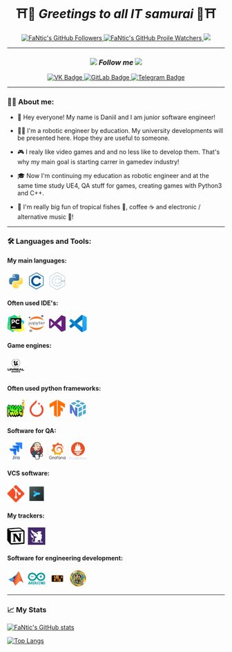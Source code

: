 <div id="header" align="center">
  
  # ⛩️🗻 *Greetings to all IT samurai* 🗻⛩️

  
  <a href="https://github.com/FaNtic1337?tab=followers">
    <img src="https://img.shields.io/github/followers/fantic1337?color=BA55D3&logo=github&style=for-the-badge" alt="FaNtic's GitHub Followers"/>
  </a>
  
  <a href="https://github.com/FaNtic1337">
    <img src="https://komarev.com/ghpvc/?username=fantic1337&label=Watchers&color=BA55D3&style=for-the-badge" alt="FaNtic's GitHub Proile Watchers"/>
  </a>
  
  
  <img src="https://media.giphy.com/media/NKEt9elQ5cR68/giphy.gif">
  
</div>

---

<div id="badges" align="center">
  
  ### <img src="https://cdn-icons-png.flaticon.com/512/2026/2026655.png" width="20"> *Follow me* <img src="https://cdn-icons-png.flaticon.com/512/2026/2026655.png" width="20px">
  
  <a href="https://vk.com/fantic1337">
    <img src="https://img.shields.io/badge/%D0%92%D0%9A%D0%BE%D0%BD%D1%82%D0%B0%D0%BA%D1%82%D0%B5-0077FF?logo=VK&logoColor=white&style=for-the-badge" alt="VK Badge"/>
  </a>
  <a href="https://gitlab.com/FaNtic1337">
    <img src="https://img.shields.io/badge/GitLab-FC6D26?logo=GitLab&logoColor=white&style=for-the-badge" alt="GitLab Badge"/>
  </a>
  <a href="https://t.me/MLGFaNtic">
    <img src="https://img.shields.io/badge/Telegram-26A5E4?logo=Telegram&logoColor=white&style=for-the-badge" alt="Telegram Badge"/>
  </a>
</div>

---

### 👨‍💻 About me:

<div id="Aboutme">  
  
- 👋 Hey everyone! My name is Daniil and I am junior software engineer!
  
- 👨‍🎓 I'm a robotic engineer by education. My university developments will be presented here. Hope they are useful to someone.
  
- 🎮 I realy like video games and and no less like to develop them. That's why my main goal is starting carrer in gamedev industry!
  
- 🎓 Now I'm continuing my education as robotic engineer and at the same time study UE4, QA stuff for games, creating games with Python3 and C++.
  
- 🌃 I'm really big fun of tropical fishes 🐠, coffee ☕ and electronic / alternative music 🎵!

</div>  
  
---

### 🛠️ Languages and Tools:

<div id="Tools">
  
  #### My main languages:

  <img src="https://github.com/devicons/devicon/blob/master/icons/python/python-original.svg" title="Python" alt="Python" width="40" height="40"/>&nbsp;
  <img src="https://github.com/devicons/devicon/blob/master/icons/c/c-line.svg" title="C" alt="C" width="40" height="40"/>&nbsp;
  <img src="https://github.com/devicons/devicon/blob/master/icons/cplusplus/cplusplus-line.svg" title="C++" alt="C++" width="40" height="40"/>&nbsp;
  
  #### Often used IDE's:
  
  <img src="https://github.com/FaNtic1337/FaNtic1337/blob/main/icons/pycharm.svg" title="PyCharm" alt="PyCharm" width="40" height="40"/>&nbsp;
  <img src="https://github.com/FaNtic1337/FaNtic1337/blob/main/icons/jupyter.svg" title="Jupyter Notebook" alt="Jupyter Notebook" width="40" height="40"/>&nbsp;
  <img src="https://github.com/devicons/devicon/blob/master/icons/visualstudio/visualstudio-plain.svg" title="Visual Studio" alt="Visual Studio" width="40" height="40"/>&nbsp;
  <img src="https://github.com/devicons/devicon/blob/master/icons/vscode/vscode-original.svg" title="VSCode" alt="VSCode" width="40" height="40"/>&nbsp;
  
  #### Game engines:
  
  <img src="https://github.com/devicons/devicon/blob/master/icons/unrealengine/unrealengine-original-wordmark.svg" title="UnrealEngine" alt="UE" width="40" height="40"/>&nbsp;
  
  #### Often used python frameworks:
  
  <img src="https://github.com/FaNtic1337/FaNtic1337/blob/main/icons/Pygame_logo.svg" title="Pygame" alt="Pygame" width="40" height="40"/>&nbsp;
  <img src="https://github.com/devicons/devicon/blob/master/icons/pytorch/pytorch-original.svg" title="PyTorch" alt="PyTorch" width="40" height="40"/>&nbsp;
  <img src="https://github.com/devicons/devicon/blob/master/icons/tensorflow/tensorflow-original.svg" title="TensorFlow" alt="TensorFlow" width="40" height="40"/>&nbsp;
  <img src="https://github.com/devicons/devicon/blob/master/icons/numpy/numpy-original.svg" title="NumPy" alt="NumPy" width="40" height="40"/>&nbsp;
  
  #### Software for QA:
  
  <img src="https://github.com/devicons/devicon/blob/master/icons/jira/jira-original-wordmark.svg" title="Jira" alt="Jira" width="40" height="40"/>&nbsp;
  <img src="https://github.com/devicons/devicon/blob/master/icons/jenkins/jenkins-original.svg" title="Jenkins" alt="Jenkins" width="40" height="40"/>&nbsp;
  <img src="https://github.com/devicons/devicon/blob/master/icons/grafana/grafana-original-wordmark.svg" title="Grafana" alt="Grafana" width="40" height="40"/>&nbsp;
  <img src="https://github.com/devicons/devicon/blob/master/icons/prometheus/prometheus-original-wordmark.svg" title="Prometheus" alt="Prometheus" width="40" height="40"/>&nbsp;
  
  #### VCS software: 
  
  <img src="https://github.com/devicons/devicon/blob/master/icons/git/git-original.svg" title="Git" alt="Git" width="40" height="40"/>&nbsp;
  <img src="https://github.com/FaNtic1337/FaNtic1337/blob/main/icons/sublimemerge.svg" title="SublimeMerge" alt="SublimeMerge" width="40" height="40"/>&nbsp;
  
  #### My trackers:
  
  <img src="https://github.com/FaNtic1337/FaNtic1337/blob/main/icons/notion.svg" title="Notion" alt="Notion" width="40" height="40"/>&nbsp;
  <img src="https://github.com/FaNtic1337/FaNtic1337/blob/main/icons/habitica.svg" title="Habitica" alt="Habitica" width="40" height="40"/>&nbsp;
  
  #### Software for engineering development:
  
  <img src="https://github.com/devicons/devicon/blob/master/icons/matlab/matlab-original.svg" title="MatLab" alt="MatLab" width="40" height="40"/>&nbsp;
  <img src="https://github.com/devicons/devicon/blob/master/icons/arduino/arduino-original-wordmark.svg" title="Arduino" alt="Arduino" width="40" height="40"/>&nbsp;
  <img src="https://github.com/FaNtic1337/FaNtic1337/blob/main/icons/B%26R_AutomationStudio.png" title="B&R Automation Studio" alt="B&R" width="40" height="40"/>&nbsp;
  <img src="https://github.com/FaNtic1337/FaNtic1337/blob/main/icons/mc12-logo.png" title="MicroCap12" alt="MicroCap12" width="40" height="40"/>&nbsp;

 
</div>  

---

### 📈 My Stats

[![FaNtic's GitHub stats](https://github-readme-stats.vercel.app/api?username=fantic1337&&show_icons=true&theme=jolly&hide=prs,issues&count_private=true)](https://github.com/FaNtic1337)

[![Top Langs](https://github-readme-stats.vercel.app/api/top-langs/?username=fantic1337&theme=jolly)](https://github.com/anuraghazra/github-readme-stats)





